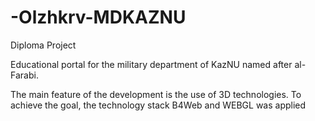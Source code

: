 # -Olzhkrv-MDKAZNU
Diploma Project

Educational portal for the military department of KazNU named after al-Farabi.

The main feature of the development is the use of 3D technologies. 
To achieve the goal, the technology stack B4Web and WEBGL was applied
